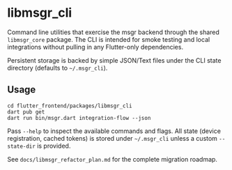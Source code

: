 # libmsgr_cli

Command line utilities that exercise the msgr backend through the shared
`libmsgr_core` package. The CLI is intended for smoke testing and local
integrations without pulling in any Flutter-only dependencies.

Persistent storage is backed by simple JSON/Text files under the CLI state
directory (defaults to `~/.msgr_cli`).

## Usage

```
cd flutter_frontend/packages/libmsgr_cli
dart pub get
dart run bin/msgr.dart integration-flow --json
```

Pass `--help` to inspect the available commands and flags. All state (device
registration, cached tokens) is stored under `~/.msgr_cli` unless a custom
`--state-dir` is provided.

See `docs/libmsgr_refactor_plan.md` for the complete migration roadmap.
